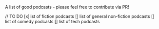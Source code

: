 A list of good podcasts - please feel free to contribute via PR! 

// TO DO
[x]list of fiction podcasts
[] list of general non-fiction podcasts
[] list of comedy podcasts
[] list of tech podcasts
